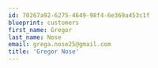 ```yaml
---
id: 70267a92-6275-4649-98f4-6e369a453c1f
blueprint: customers
first_name: Gregor
last_name: Nose
email: grega.nose25@gmail.com
title: 'Gregor Nose'
---
```

